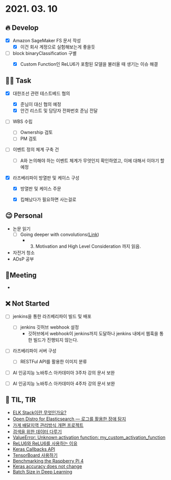 # 2021. 03. 10

## 🔥 Develop

- [x] Amazon SageMaker FS 문서 작성
  - [x] 이건 회사 계정으로 실험해보는게 좋을듯
- [ ] block binaryClassification 구별
  - [x] Custom Function인 ReLU6가 포함된 모델을 불러올 때 생기는 이슈 해결



##  🏳‍🌈 Task

- [x] 대한조선 관련 테스트베드 협의
  - [x] 준님이 대신 협의 예정
  - [x] 안건 리스트 및 담당자 전화번호 준님 전달
- [ ] WBS 수립
  - [ ] Ownership 검토
  - [ ] PM 검토
- [ ] 이벤트 정의 체계 구축 건
  - [ ] A와 논의해야 하는 이벤트 체계가 무엇인지 확인하였고, 이에 대해서 이야기 할 예정
- [x] 라즈베리파이 방열판 및 케이스 구성

  - [x] 방열판 및 케이스 주문
  - [x] 킵해났다가 필요하면 사는걸로



## 😉 Personal

* 논문 읽기
  * [ ] Going deeper with convolutions([Link](https://89douner.tistory.com/62?category=873854))
    * 3. Motivation and High Level Consideration 까지 읽음.
* 자전거 청소
* ADsP 공부




## :dizzy: ​Meeting

* 



## ❌ Not Started

- [ ] jenkins을 통한 라즈베리파이 빌드 및 배포
  - [ ] jenkins 깃허브 webhook 설정
    * 깃허브에서 webhook이 jenkins까지 도달하나 jenkins 내에서 웹훅을 통한 빌드가 진행되지 않는다.
- [ ] 라즈베리파이 서버 구성
  - [ ] RESTFul API를 활용한 이미지 분류

- [ ] AI 인공지능 노바투스 아카데미아 3주차 강의 문서 보완
- [ ] AI 인공지능 노바투스 아카데미아 4주차 강의 문서 보완



## 📸 TIL, TIR

* [ELK Stack이란 무엇인가요?](https://www.elastic.co/kr/what-is/elk-stack)
* [Open Distro for Elasticsearch — 로그를 활용한 장애 탐지](https://medium.com/29cm/open-distro-for-elasticsearch-%EB%A1%9C%EA%B7%B8%EB%A5%BC-%ED%99%9C%EC%9A%A9%ED%95%9C-%EC%9E%A5%EC%95%A0-%ED%83%90%EC%A7%80-8ff60dc3e5f)
* [가게 배달지역 관리방식 개편 프로젝트](https://woowabros.github.io/experience/2021/02/27/s2-project.html)
* [검색을 위한 데이터 다루기](https://woowabros.github.io/woowabros/2021/03/02/search-system.html)
* [ValueError: Unknown activation function: my_custom_activation_function](https://stackoverflow.com/questions/55779286/valueerror-unknown-activation-function-my-custom-activation-function)
* [ReLU6와 ReLU6를 사용하는 이유](https://gaussian37.github.io/dl-concept-relu6/)
* [Keras Callbacks API](https://keras.io/api/callbacks/)
* [TensorBoard 사용하기](https://uhou.tistory.com/174)
* [Benchmarking the Raspberry Pi 4](https://medium.com/@ghalfacree/benchmarking-the-raspberry-pi-4-73e5afbcd54b)
* [Keras accuracy does not change](https://stackoverflow.com/questions/37213388/keras-accuracy-does-not-change)
* [Batch Size in Deep Learning](https://blog.lunit.io/2018/08/03/batch-size-in-deep-learning/)
